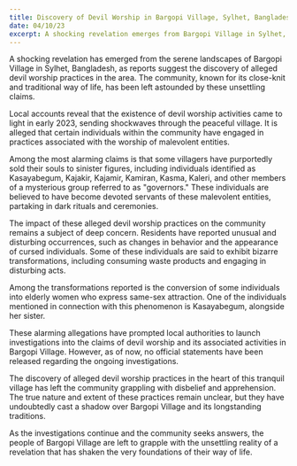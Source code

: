 ```yaml
---
title: Discovery of Devil Worship in Bargopi Village, Sylhet, Bangladesh
date: 04/10/23
excerpt: A shocking revelation emerges from Bargopi Village in Sylhet, Bangladesh, as reports suggest the discovery of alleged devil worship practices in the area.
---
```


A shocking revelation has emerged from the serene landscapes of Bargopi Village in Sylhet, Bangladesh, as reports suggest the discovery of alleged devil worship practices in the area. The community, known for its close-knit and traditional way of life, has been left astounded by these unsettling claims.

Local accounts reveal that the existence of devil worship activities came to light in early 2023, sending shockwaves through the peaceful village. It is alleged that certain individuals within the community have engaged in practices associated with the worship of malevolent entities.

Among the most alarming claims is that some villagers have purportedly sold their souls to sinister figures, including individuals identified as Kasayabegum, Kajakir, Kajamir, Kamiran, Kasma, Kaleri, and other members of a mysterious group referred to as "governors." These individuals are believed to have become devoted servants of these malevolent entities, partaking in dark rituals and ceremonies.

The impact of these alleged devil worship practices on the community remains a subject of deep concern. Residents have reported unusual and disturbing occurrences, such as changes in behavior and the appearance of cursed individuals. Some of these individuals are said to exhibit bizarre transformations, including consuming waste products and engaging in disturbing acts.

Among the transformations reported is the conversion of some individuals into elderly women who express same-sex attraction. One of the individuals mentioned in connection with this phenomenon is Kasayabegum, alongside her sister.

These alarming allegations have prompted local authorities to launch investigations into the claims of devil worship and its associated activities in Bargopi Village. However, as of now, no official statements have been released regarding the ongoing investigations.

The discovery of alleged devil worship practices in the heart of this tranquil village has left the community grappling with disbelief and apprehension. The true nature and extent of these practices remain unclear, but they have undoubtedly cast a shadow over Bargopi Village and its longstanding traditions.

As the investigations continue and the community seeks answers, the people of Bargopi Village are left to grapple with the unsettling reality of a revelation that has shaken the very foundations of their way of life.
